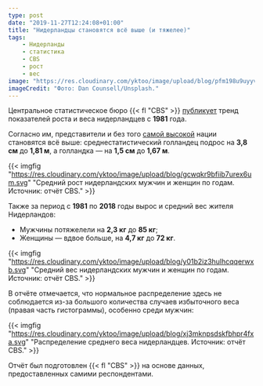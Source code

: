 ```yaml
---
type: post
date: "2019-11-27T12:24:08+01:00"
title: "Нидерландцы становятся всё выше (и тяжелее)"
tags:
    - Нидерланды
    - статистика
    - CBS
    - рост
    - вес
image: "https://res.cloudinary.com/yktoo/image/upload/blog/pfm198u9uyyvwt0biowr.jpg"
imageCredit: "Фото: Dan Counsell/Unsplash."
---
```


Центральное статистическое бюро {{< fl "CBS" >}} [публикует](https://www.cbs.nl/nl-nl/nieuws/2019/48/lichaamsgroei-1981-2018-recent-vooral-gewichtstoename) тренд показателей роста и веса нидерландцев с **1981** года.

Согласно им, представители и без того [самой высокой](0358) нации становятся всё выше: среднестатистический голландец подрос на **3,8 см** до **1,81 м**, а голландка — на **1,5 см** до **1,67 м**.

<!--more-->

{{< imgfig "https://res.cloudinary.com/yktoo/image/upload/blog/gcwqkr9bfiib7urex6um.svg" "Средний рост нидерландских мужчин и женщин по годам. Источник: отчёт CBS." >}}

Также за период с **1981** по **2018** годы вырос и средний вес жителя Нидерландов:

* Мужчины потяжелели на **2,3 кг** до **85 кг**;
* Женщины — вдвое больше, на **4,7 кг** до **72 кг**.

{{< imgfig "https://res.cloudinary.com/yktoo/image/upload/blog/y01b2iz3hulhcqqerwxb.svg" "Средний вес нидерландских мужчин и женщин по годам. Источник: отчёт CBS." >}}

В отчёте отмечается, что нормальное распределение здесь не соблюдается из-за большого количества случаев избыточного веса (правая часть гистограммы), особенно среди мужчин:

{{< imgfig "https://res.cloudinary.com/yktoo/image/upload/blog/xj3mknpsdskfbhpr4fxa.svg" "Распределение среднего веса нидерландцев. Источник: отчёт CBS." >}}

Отчёт был подготовлен {{< fl "CBS" >}} на основе данных, предоставленных самими респондентами.
